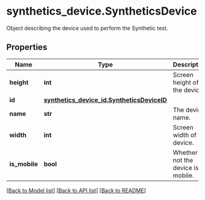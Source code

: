 # synthetics_device.SyntheticsDevice

Object describing the device used to perform the Synthetic test.
## Properties
Name | Type | Description | Notes
------------ | ------------- | ------------- | -------------
**height** | **int** | Screen height of the device. | 
**id** | [**synthetics_device_id.SyntheticsDeviceID**](SyntheticsDeviceID.md) |  | 
**name** | **str** | The device name. | 
**width** | **int** | Screen width of the device. | 
**is_mobile** | **bool** | Whether or not the device is a mobile. | [optional] 

[[Back to Model list]](README.md#documentation-for-models) [[Back to API list]](README.md#documentation-for-api-endpoints) [[Back to README]](README.md)


